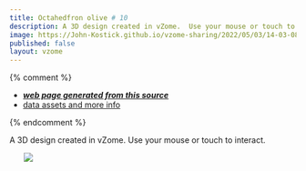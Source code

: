 ```yaml
---
title: Octahedfron olive # 10
description: A 3D design created in vZome.  Use your mouse or touch to interact.
image: https://John-Kostick.github.io/vzome-sharing/2022/05/03/14-03-08-Octahedfron-olive-#-10/Octahedfron-olive-#-10.png
published: false
layout: vzome
---
```


{% comment %}
 - [***web page generated from this source***](<https://John-Kostick.github.io/vzome-sharing/2022/05/03/Octahedfron-olive-#-10-14-03-08.html>)
 - [data assets and more info](<https://github.com/John-Kostick/vzome-sharing/tree/main/2022/05/03/14-03-08-Octahedfron-olive-#-10/>)
 
{% endcomment %}

A 3D design created in vZome.  Use your mouse or touch to interact.

<vzome-viewer style="width: 87%; height: 60vh; margin: 5%"
       src="https://John-Kostick.github.io/vzome-sharing/2022/05/03/14-03-08-Octahedfron-olive-#-10/Octahedfron-olive-#-10.vZome" >
  <img src="https://John-Kostick.github.io/vzome-sharing/2022/05/03/14-03-08-Octahedfron-olive-#-10/Octahedfron-olive-#-10.png" />
</vzome-viewer>